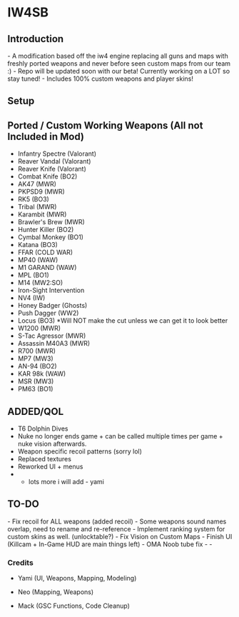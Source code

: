 
<h1>IW4SB</h1>
<h2>Introduction</h2>
- A modification based off the iw4 engine replacing all guns and maps with freshly ported weapons and never before seen custom maps from our team :)
- Repo will be updated soon with our beta! Currently working on a LOT so stay tuned!
- Includes 100% custom weapons and player skins!


<h2>Setup</h2>

<h2> Ported / Custom Working Weapons (All not Included in Mod) </h2>
 
- Infantry Spectre (Valorant)
- Reaver Vandal (Valorant)
- Reaver Knife (Valorant)
- Combat Knife (BO2)
- AK47 (MWR)
- PKPSD9 (MWR)
- RK5 (BO3)
- Tribal (MWR)
- Karambit (MWR)
- Brawler's Brew (MWR)
- Hunter Killer (BO2)
- Cymbal Monkey (BO1)
- Katana (BO3)
- FFAR (COLD WAR)
- MP40 (WAW)
- M1 GARAND (WAW)
- MPL (BO1)
- M14 (MW2:SO)
- Iron-Sight Intervention
- NV4 (IW)
- Honey Badger (Ghosts)
- Push Dagger (WW2)
- Locus (BO3) *Will NOT make the cut unless we can get it to look better
- W1200 (MWR)
- S-Tac Agressor (MWR)
- Assassin M40A3 (MWR)
- R700 (MWR)
- MP7 (MW3)
- AN-94 (BO2)
- KAR 98k (WAW)
- MSR (MW3)
- PM63 (BO1)



<h2>ADDED/QOL</h2>

- T6 Dolphin Dives
- Nuke no longer ends game + can be called multiple times per game + nuke vision afterwards.
- Weapon specific recoil patterns (sorry lol)
- Replaced textures
- Reworked UI + menus
- + lots more i will add - yami

<h2>TO-DO</h2>
- Fix recoil for ALL weapons (added recoil)
- Some weapons sound names overlap, need to rename and re-reference
- Implement ranking system for custom skins as well. (unlocktable?)
- Fix Vision on Custom Maps
- Finish UI (Killcam + In-Game HUD are main things left)
- OMA Noob tube fix
-
-



<h3>Credits</h3>
 
- Yami (UI, Weapons, Mapping, Modeling)
 
- Neo (Mapping, Weapons)
  
- Mack (GSC Functions, Code Cleanup)


